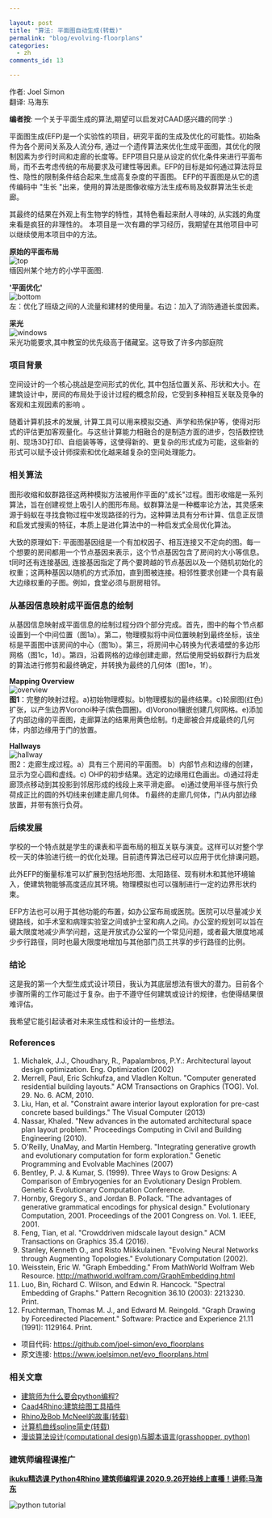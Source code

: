 ```yaml
---

layout: post
title: "算法: 平面图自动生成(转载)"
permalink: "blog/evolving-floorplans"
categories:
  - zh
comments_id: 13

---
```


作者: Joel Simon  
翻译: 马海东

**编者按**: 一个关于平面生成的算法,期望可以启发对CAAD感兴趣的同学 :) 

平面图生成(EFP)是一个实验性的项目，研究平面的生成及优化的可能性。初始条件为各个房间关系及人流分布, 通过一个遗传算法来优化生成平面图，其优化的限制因素为步行时间和走廊的长度等。EFP项目只是从设定的优化条件来进行平面布局，而不去考虑传统的布局要求及可建性等因素。EFP的目标是如何通过算法将显性、隐性的限制条件结合起来,生成高复杂度的平面图。 EFP的平面图是从它的遗传编码中 "生长 "出来，使用的算法是图像收缩方法生成布局及蚁群算法生长走廊。

其最终的结果在外观上有生物学的特性，其特色看起来耐人寻味的, 从实践的角度来看是疯狂的非理性的。 本项目是一次有趣的学习经历，我期望在其他项目中可以继续使用本项目中的方法。

**原始的平面布局**    
![top](/assets/images/13-evolvingFloorplans/results_top.png)    
缅因州某个地方的小学平面图.

**'平面优化'**  
![bottom](/assets/images/13-evolvingFloorplans/results_bottom.jpeg)    
左：优化了班级之间的人流量和建材的使用量。右边：加入了消防通道长度因素。

**采光**  
![windows](/assets/images/13-evolvingFloorplans/windows.jpg)  
采光功能要求,其中教室的优先级高于储藏室。这导致了许多内部庭院

### 项目背景

空间设计的一个核心挑战是空间形式的优化, 其中包括位置关系、形状和大小。在建筑设计中，房间的布局处于设计过程的概念阶段，它受到多种相互关联及竞争的客观和主观因素的影响 。

随着计算机技术的发展, 计算工具可以用来模拟交通、声学和热保护等，使得对形式的评估更加客观量化。与这些计算能力相融合的是制造方面的进步，包括数控铣削、现场3D打印、自组装等等，这使得新的、更复杂的形式成为可能，这些新的形式可以赋予设计师探索和优化越来越复杂的空间处理能力。

### 相关算法

图形收缩和蚁群路径这两种模拟方法被用作平面的"成长"过程。图形收缩是一系列算法，旨在创建视觉上吸引人的图形布局。蚁群算法是一种概率论方法，其灵感来源于蚂蚁在寻找食物过程中发现路径的行为。这种算法具有分布计算、信息正反馈和启发式搜索的特征，本质上是进化算法中的一种启发式全局优化算法。

大致的原理如下: 平面图基因组是一个有加权因子、相互连接又不定向的图。每一个想要的房间都用一个节点基因来表示，这个节点基因包含了房间的大小等信息。t同时还有连接基因, 连接基因指定了两个要跨越的节点基因以及一个随机初始化的权重；这两种基因以随机的方式添加，直到图被连接。相邻性要求创建一个具有最大边缘权重的子图。例如，食堂必须与厨房相邻。

### 从基因信息映射成平面信息的绘制

从基因信息映射成平面信息的绘制过程分四个部分完成。首先，图中的每个节点都设置到一个中间位置（图1a）。第二，物理模拟将中间位置映射到最终坐标，该坐标是平面图中该房间的中心（图1b）。第三，将房间中心转换为代表墙壁的多边形网格（图1c，1d）。第四，沿着网格的边缘创建走廊，然后使用受蚂蚁群行为启发的算法进行修剪和最终确定，并转换为最终的几何体（图1e，1f）。

**Mapping Overview**  
![overview](/assets/images/13-evolvingFloorplans/overview_figure.jpg)      
**图1**：完整的映射过程。a)初始物理模拟。b)物理模拟的最终结果。c)轮廓图(红色)扩张，以产生边界Voronoi种子(紫色圆圈)。d)Voronoi镶嵌创建几何网格。e)添加了内部边缘的平面图，走廊算法的结果用黄色绘制。f)走廊被合并成最终的几何体，内部边缘用于门的放置。

**Hallways**  
![hallway](/assets/images/13-evolvingFloorplans/hallway_process.jpg)      
图2：走廊生成过程。a）具有三个房间的平面图。 b）内部节点和边缘的创建，显示为空心圆和虚线。c) OHP的初步结果。选定的边缘用红色画出。d)通过将走廊顶点移动到其投影到邻居形成的线段上来平滑走廊。 e)通过使用半径与旅行负荷成正比的圆的外切线来创建走廊几何体。 f)最终的走廊几何体，门从内部边缘放置，并带有旅行负荷。

### 后续发展

学校的一个特点就是学生的课表和平面布局的相互关联与演变。这样可以对整个学校一天的体验进行统一的优化处理。目前遗传算法已经可以应用于优化排课问题。

此外EFP的衡量标准可以扩展到包括地形图、太阳路径、现有树木和其他环境输入，使建筑物能够高度适应其环境。物理模拟也可以强制进行一定的边界形状约束。

EFP方法也可以用于其他功能的布置，如办公室布局或医院。医院可以尽量减少关键路线，如手术室和病理实验室之间或护士室和病人之间。办公室的规划可以旨在最大限度地减少声学问题，这是开放式办公室的一个常见问题，或者最大限度地减少步行路径，同时也最大限度地增加与其他部门员工共享的步行路径的比例。

### 结论

这是我的第一个大型生成式设计项目，我认为其底层想法有很大的潜力。目前各个步骤所需的工作可能过于复杂。由于不遵守任何建筑或设计的规律，也使得结果很难评估。

我希望它能引起读者对未来生成性和设计的一些想法。


### References

1. Michalek, J.J., Choudhary, R., Papalambros, P.Y.: Architectural layout design optimization. Eng. Optimization (2002)
1. Merrell, Paul, Eric Schkufza, and Vladlen Koltun. "Computer generated residential building layouts." ACM Transactions on Graphics (TOG). Vol. 29. No. 6. ACM, 2010.
 1. Liu, Han, et al. "Constraint aware interior layout exploration for pre-cast concrete based buildings." The Visual Computer (2013)
 1. Nassar, Khaled. "New advances in the automated architectural space plan layout problem." Proceedings Computing in Civil and Building Engineering (2010).
 1. O'Reilly, UnaMay, and Martin Hemberg. "Integrating generative growth and evolutionary computation for form exploration." Genetic Programming and Evolvable Machines (2007)
 1. Bentley, P. J. & Kumar, S. (1999). Three Ways to Grow Designs: A Comparison of Embryogenies for an Evolutionary Design Problem. Genetic & Evolutionary Computation Conference.
 1. Hornby, Gregory S., and Jordan B. Pollack. "The advantages of generative grammatical encodings for physical design." Evolutionary Computation, 2001. Proceedings of the 2001 Congress on. Vol. 1. IEEE, 2001.
 1. Feng, Tian, et al. "Crowddriven midscale layout design." ACM Transactions on Graphics 35.4 (2016).
 1. Stanley, Kenneth O., and Risto Miikkulainen. "Evolving Neural Networks through Augmenting Topologies." Evolutionary Computation (2002).
 1. Weisstein, Eric W. "Graph Embedding." From MathWorld Wolfram Web Resource. http://mathworld.wolfram.com/GraphEmbedding.html
 1. Luo, Bin, Richard C. Wilson, and Edwin R. Hancock. "Spectral Embedding of Graphs." Pattern Recognition 36.10 (2003): 2213230. Print.
 1. Fruchterman, Thomas M. J., and Edward M. Reingold. "Graph Drawing by Forcedirected Placement." Software: Practice and Experience 21.11 (1991): 1129164. Print.


* 项目代码: https://github.com/joel-simon/evo_floorplans    
* 原文连接: https://www.joelsimon.net/evo_floorplans.html


### 相关文章

* [建筑师为什么要会python编程?](http://www.ikuku.cn/article/jianzhushiweishenmyhpythonbc)
* [Caad4Rhino:建筑绘图工具插件](http://www.ikuku.cn/article/caad4rhinojzhtgjcj)
* [Rhino及Bob McNeel的故事(转载)](http://www.ikuku.cn/article/rhinoandbobmcneeldegushi)
* [计算机曲线spline简史(转载)](http://www.ikuku.cn/article/jisuanjiquxianjianshi)
* [漫谈算法设计(computational design)与脚本语言(grasshopper, python)](http://www.ikuku.cn/post/1878164)

### 建筑师编程课推广

**[ikuku精选课 Python4Rhino 建筑师编程课 2020.9.26开始线上直播！讲师:马海东](https://item.taobao.com/item.htm?id=612510660299)**

![python tutorial](/assets/images/13-evolvingFloorplans/pyClass.jpg)



